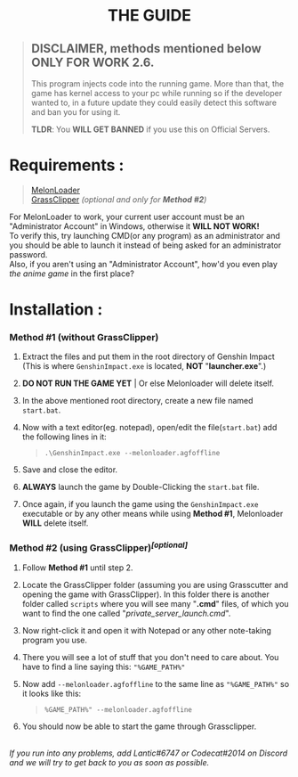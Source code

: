 <div align="center">
  <h1>THE GUIDE</h1>
</div>

> ## **DISCLAIMER**, methods mentioned below **ONLY FOR WORK 2.6**.
>
> This program injects code into the running game. More than that, the game has kernel access to your pc while running so if the developer wanted to, in a future update they could easily detect this software and ban you for using it.
>
> **TLDR**: You **WILL GET BANNED** if you use this on Official Servers.

# Requirements :

> <a href="https://anonfiles.com/P0o9defby2/MelonLoader_rar">MelonLoader</a>  
> <a href="https://github.com/Grasscutters/GrassClipper/releases/tag/v0.9.10">GrassClipper</a> _(optional and only for **Method #2**)_

For MelonLoader to work, your current user account must be an "Administrator Account" in Windows, otherwise it **WILL NOT WORK!**  
To verify this, try launching CMD(or any program) as an administrator and you should be able to launch it instead of being asked for an administrator password.  
Also, if you aren't using an "Administrator Account", how'd you even play _the anime game_ in the first place?

# Installation :

### Method #1 (without GrassClipper)

1. Extract the files and put them in the root directory of Genshin Impact (This is where `GenshinImpact.exe` is located, **NOT** "**launcher.exe**".)

2. **DO NOT RUN THE GAME YET** | Or else Melonloader will delete itself.
3. In the above mentioned root directory, create a new file named `start.bat`.
4. Now with a text editor(eg. notepad), open/edit the file(`start.bat`) add the following lines in it:
   > `.\GenshinImpact.exe --melonloader.agfoffline`  
5. Save and close the editor.
6. **ALWAYS** launch the game by Double-Clicking the `start.bat` file.
7. Once again, if you launch the game using the `GenshinImpact.exe` executable or by any other means while using **Method #1**, Melonloader __WILL__ delete itself.

### Method #2 (using GrassClipper)<sup>_[optional]_</sup>

1. Follow **Method #1** until step 2.

2. Locate the GrassClipper folder (assuming you are using Grasscutter and opening the game with GrassClipper). In this folder there is another folder called `scripts` where you will see many "**.cmd**" files, of which you want to find the one called "_private_server_launch.cmd_".
3. Now right-click it and open it with Notepad or any other note-taking program you use.
4. There you will see a lot of stuff that you don't need to care about. You have to find a line saying this: `"%GAME_PATH%"`
5. Now add `--melonloader.agfoffline` to the same line as `"%GAME_PATH%"` so it looks like this:
   > `%GAME_PATH%" --melonloader.agfoffline`  
6. You should now be able to start the game through Grassclipper.

<br>_If you run into any problems, add Lantic#6747 or Codecat#2014 on Discord and we will try to get back to you as soon as possible._
